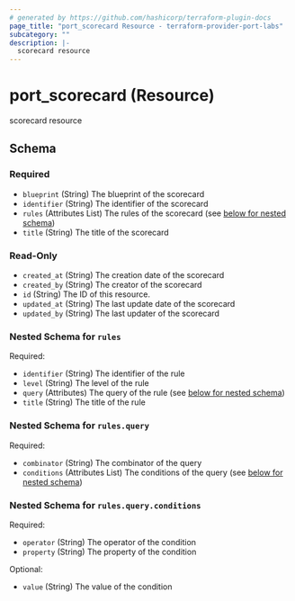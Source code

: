 ```yaml
---
# generated by https://github.com/hashicorp/terraform-plugin-docs
page_title: "port_scorecard Resource - terraform-provider-port-labs"
subcategory: ""
description: |-
  scorecard resource
---
```


# port_scorecard (Resource)

scorecard resource



<!-- schema generated by tfplugindocs -->
## Schema

### Required

- `blueprint` (String) The blueprint of the scorecard
- `identifier` (String) The identifier of the scorecard
- `rules` (Attributes List) The rules of the scorecard (see [below for nested schema](#nestedatt--rules))
- `title` (String) The title of the scorecard

### Read-Only

- `created_at` (String) The creation date of the scorecard
- `created_by` (String) The creator of the scorecard
- `id` (String) The ID of this resource.
- `updated_at` (String) The last update date of the scorecard
- `updated_by` (String) The last updater of the scorecard

<a id="nestedatt--rules"></a>
### Nested Schema for `rules`

Required:

- `identifier` (String) The identifier of the rule
- `level` (String) The level of the rule
- `query` (Attributes) The query of the rule (see [below for nested schema](#nestedatt--rules--query))
- `title` (String) The title of the rule

<a id="nestedatt--rules--query"></a>
### Nested Schema for `rules.query`

Required:

- `combinator` (String) The combinator of the query
- `conditions` (Attributes List) The conditions of the query (see [below for nested schema](#nestedatt--rules--query--conditions))

<a id="nestedatt--rules--query--conditions"></a>
### Nested Schema for `rules.query.conditions`

Required:

- `operator` (String) The operator of the condition
- `property` (String) The property of the condition

Optional:

- `value` (String) The value of the condition


